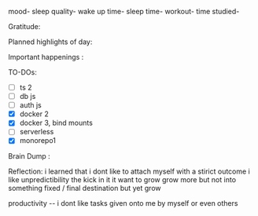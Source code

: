 mood-
sleep quality-
wake up time-
sleep time-
workout-
time studied-

Gratitude:

Planned highlights of day:

Important happenings :

TO-DOs:
- [ ] ts 2
- [ ] db js
- [ ] auth js
- [x] docker 2
- [x] docker 3, bind mounts
- [ ] serverless
- [x] monorepo1

Brain Dump :

Reflection:
i learned that i dont like to attach myself with a stirict outcome 
i like unpredictibility the kick in it 
it want to grow grow more but not into something fixed / final destination 
but yet grow 

productivity --
i dont like tasks given onto me by myself or even others


